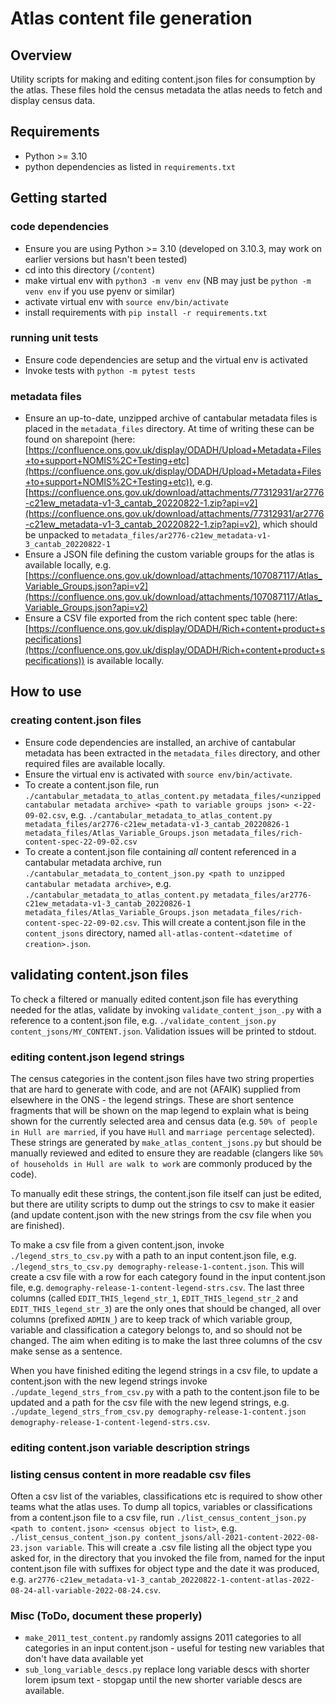 # Atlas content file generation

## Overview

Utility scripts for making and editing content.json files for consumption by the atlas. These files hold the census metadata the atlas needs to fetch and display census data.

## Requirements

- Python >= 3.10
- python dependencies as listed in `requirements.txt`

## Getting started

### code dependencies

- Ensure you are using Python >= 3.10 (developed on 3.10.3, may work on earlier versions but hasn't been tested)
- cd into this directory (`/content`)
- make virtual env with `python3 -m venv env` (NB may just be `python -m venv env` if you use pyenv or similar)
- activate virtual env with `source env/bin/activate`
- install requirements with `pip install -r requirements.txt`

### running unit tests

- Ensure code dependencies are setup and the virtual env is activated
- Invoke tests with `python -m pytest tests`

### metadata files

- Ensure an up-to-date, unzipped archive of cantabular metadata files is placed in the `metadata_files` directory. At time of writing these can be found on sharepoint (here: [https://confluence.ons.gov.uk/display/ODADH/Upload+Metadata+Files+to+support+NOMIS%2C+Testing+etc](https://confluence.ons.gov.uk/display/ODADH/Upload+Metadata+Files+to+support+NOMIS%2C+Testing+etc)), e.g.
  [https://confluence.ons.gov.uk/download/attachments/77312931/ar2776-c21ew_metadata-v1-3_cantab_20220822-1.zip?api=v2](https://confluence.ons.gov.uk/download/attachments/77312931/ar2776-c21ew_metadata-v1-3_cantab_20220822-1.zip?api=v2), which should be unpacked to `metadata_files/ar2776-c21ew_metadata-v1-3_cantab_20220822-1`
- Ensure a JSON file defining the custom variable groups for the atlas is available locally, e.g. [https://confluence.ons.gov.uk/download/attachments/107087117/Atlas_Variable_Groups.json?api=v2](https://confluence.ons.gov.uk/download/attachments/107087117/Atlas_Variable_Groups.json?api=v2)
- Ensure a CSV file exported from the rich content spec table (here: [https://confluence.ons.gov.uk/display/ODADH/Rich+content+product+specifications](https://confluence.ons.gov.uk/display/ODADH/Rich+content+product+specifications)) is available locally.

## How to use

### creating content.json files

- Ensure code dependencies are installed, an archive of cantabular metadata has been extracted in the `metadata_files` directory, and other required files are available locally.
- Ensure the virtual env is activated with `source env/bin/activate`.
- To create a content.json file, run `./cantabular_metadata_to_atlas_content.py metadata_files/<unzipped cantabular metadata archive> <path to variable groups json> <-22-09-02.csv`, e.g. `./cantabular_metadata_to_atlas_content.py metadata_files/ar2776-c21ew_metadata-v1-3_cantab_20220826-1 metadata_files/Atlas_Variable_Groups.json metadata_files/rich-content-spec-22-09-02.csv`
- To create a content.json file containing *all* content referenced in a cantabular metadata archive, run `./cantabular_metadata_to_content_json.py <path to unzipped cantabular metadata archive>`, e.g. `./cantabular_metadata_to_atlas_content.py metadata_files/ar2776-c21ew_metadata-v1-3_cantab_20220826-1 metadata_files/Atlas_Variable_Groups.json metadata_files/rich-content-spec-22-09-02.csv`. This will create a content.json file in the `content_jsons` directory, named `all-atlas-content-<datetime of creation>.json`.

## validating content.json files

To check a filtered or manually edited content.json file has everything needed for the atlas, validate by invoking `validate_content_json_.py` with a reference to a content.json file, e.g. `./validate_content_json.py content_jsons/MY_CONTENT.json`. Validation issues will be printed to stdout.

### editing content.json legend strings

The census categories in the content.json files have two string properties that are hard to generate with code, and are not (AFAIK) supplied from elsewhere in the ONS - the legend strings. These are short sentence fragments that will be shown on the map legend to explain what is being shown for the currently selected area and census data (e.g. `50% of people in Hull are married`, if you have `Hull` and `marriage percentage` selected). These strings are generated
by `make_atlas_content_jsons.py` but should be manually reviewed and edited to ensure they are readable (clangers like `50% of households in Hull are walk to work` are commonly produced by the code).

To manually edit these strings, the content.json file itself can just be edited, but there are utility scripts to dump out the strings to csv to make it easier (and update content.json with the new strings from the csv file when you are finished).

To make a csv file from a given content.json, invoke `./legend_strs_to_csv.py` with a path to an input content.json file, e.g. `./legend_strs_to_csv.py demography-release-1-content.json`. This will create a csv file with a row for each category found in the input content.json file, e.g. `demography-release-1-content-legend-strs.csv`. The last three columns (called `EDIT_THIS_legend_str_1`, `EDIT_THIS_legend_str_2` and `EDIT_THIS_legend_str_3`) are the only ones that should be changed, all over columns (prefixed `ADMIN_`) are to keep track of which variable group, variable and classification a category belongs to, and so should not be changed. The aim when editing is to make the last three columns of the csv make sense as a sentence.

When you have finished editing the legend strings in a csv file, to update a content.json with the new legend strings invoke `./update_legend_strs_from_csv.py` with a path to the content.json file to be updated and a path for the csv file with the new legend strings, e.g. `./update_legend_strs_from_csv.py demography-release-1-content.json demography-release-1-content-legend-strs.csv`.

### editing content.json variable description strings



### listing census content in more readable csv files

Often a csv list of the variables, classifications etc is required to show other teams what the atlas uses. To dump all topics, variables or classifications from a content.json file to a csv file, run `./list_census_content_json.py <path to content.json> <census object to list>`, e.g. `./list_census_content_json.py content_jsons/all-2021-content-2022-08-23.json variable`. This will create a .csv file listing all the object type you asked for, in the directory that you invoked the file from, named for the input content.json file with suffixes for object type and the date it was produced, e.g. `ar2776-c21ew_metadata-v1-3_cantab_20220822-1-content-atlas-2022-08-24-all-variable-2022-08-24.csv`.

### Misc (ToDo, document these properly)

- `make_2011_test_content.py` randomly assigns 2011 categories to all categories in an input content.json - useful for testing new variables that don't have data available yet
- `sub_long_variable_descs.py` replace long variable descs with shorter lorem ipsum text - stopgap until the new shorter variable descs are available.
